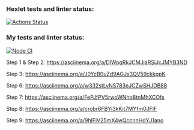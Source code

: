 ### Hexlet tests and linter status:
[![Actions Status](https://github.com/TimeToCodeSomething/frontend-project-46/actions/workflows/hexlet-check.yml/badge.svg)](https://github.com/TimeToCodeSomething/frontend-project-46/actions)

### My tests and linter status:

[![Node CI](https://github.com/TimeToCodeSomething/frontend-project-46/actions/workflows/nodejs.yml/badge.svg)](https://github.com/TimeToCodeSomething/frontend-project-46/actions/workflows//actions/workflows/nodejs.yml)

Step 1 & Step 2:
https://asciinema.org/a/DlWpqRkJCMJjaRSiJcJMYB3ND

Step 3:
https://asciinema.org/a/J0YcB0uZd9AGJx3QV59ckkppK

Step 6:
https://asciinema.org/a/w332stLvNS783eJCZwSHJDB88

Step 7:
https://asciinema.org/a/FePJfPV5rwoWNho8tnMhXCOfs

Step 8: 
https://asciinema.org/a/crobr6FBYi3kKit7MYfm0JFlF

Step 9:
https://asciinema.org/a/9hlFiV25mX4wQccnnHdYJ1ano

